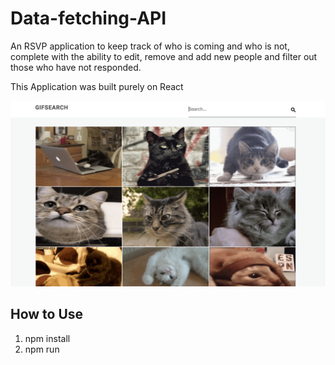 # Data-fetching-API

An RSVP application to keep track of who is coming and who is not, complete with the ability to edit, remove and add new people and filter out those who have not responded.

This Application was built purely on React 

![This is the Front Page](https://github.com/rickysychan/React-Axios-data-fetching-API/blob/master/imgs/frontpage.png)


## How to Use

1) npm install
2) npm run
